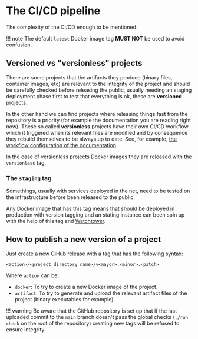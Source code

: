 # The CI/CD pipeline

The complexity of the CI/CD enough to be mentioned.

!!! note
    The default `latest` Docker image tag **MUST NOT** be used to avoid confusion.

## Versioned vs "versionless" projects

There are some projects that the artifacts they produce (binary files, container images, etc) are relevant to the integrity of the project and should be carefully checked before releasing the public, usually needing an staging deployment phase first to test that everything is ok, these are **versioned** projects.

In the other hand we can find projects where releasing things fast from the repository is a priority (for example the documentation you are reading right now). These so called **versionless** projects have their own CI/CD workflow which it triggered when its relevant files are modified and by consequence they rebuild themselves to be always up to date. See, for example, [the workflow configuration of the documentation](https://github.com/wiilink24/grassland/blob/main/.github/workflows/versionless-documentation.yml).

In the case of versionless projects Docker images they are released with the `versionless` tag.

### The `staging` tag

Somethings, usually with services deployed in the net, need to be tested on the infrastructure before been released to the public.

Any Docker image that has this tag means that should be deployed in production with version tagging and an stating instance can been spin up with the help of this tag and [Watchtower](https://containrrr.dev/watchtower/).

## How to publish a new version of a project

Just create a new GiHub release with a tag that has the following syntax:

```
<action>/<project_directory_name>/v<mayor>.<minor>.<patch>
```

Where `action` can be:

- `docker`: To try to create a new Docker image of the project.
- `artifact`: To try to generate and upload the relevant artifact files of the project (binary executables for example).

!!! warning
Be aware that the GitHub repository is set up that if the last uploaded commit to the `main` branch doesn't pass the global checks (`./run check` on the root of the repository) creating new tags will be refused to ensure integrity.

